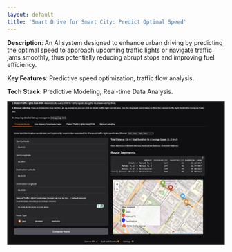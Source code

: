 ```yaml
---
layout: default
title: 'Smart Drive for Smart City: Predict Optimal Speed'
---
```


**Description**: An AI system designed to enhance urban driving by predicting the optimal speed to approach upcoming traffic lights or navigate traffic jams smoothly, thus potentially reducing abrupt stops and improving fuel efficiency.

**Key Features**: Predictive speed optimization, traffic flow analysis.

**Tech Stack**: Predictive Modeling, Real-time Data Analysis.

<img src="../samples/smart_drive/smart_drive3.png" width="640" alt="Smart Drive Prediction">

